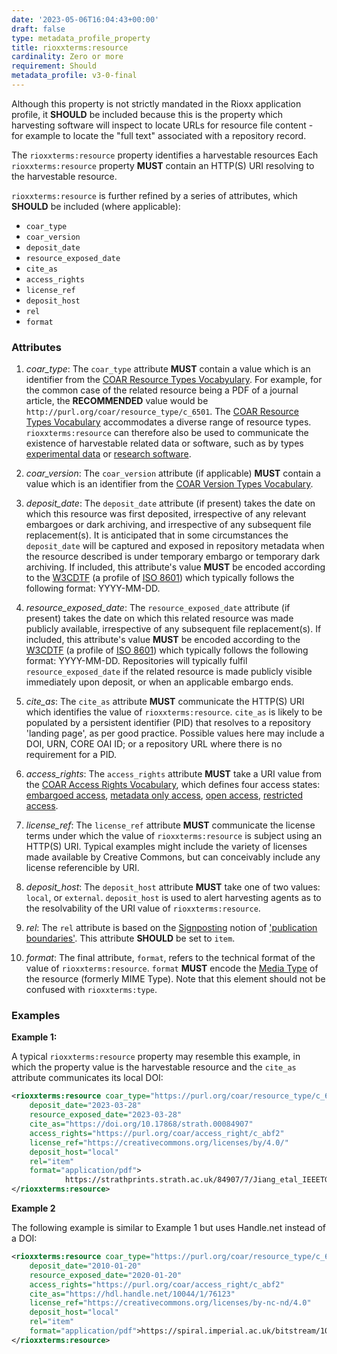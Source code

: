 ```yaml
---
date: '2023-05-06T16:04:43+00:00'
draft: false
type: metadata_profile_property
title: rioxxterms:resource
cardinality: Zero or more
requirement: Should
metadata_profile: v3-0-final
---
```


Although this property is not strictly mandated in the Rioxx application profile, it **SHOULD** be included because this is the property which harvesting software will inspect to locate URLs for resource file content - for example to locate the "full text" associated with a repository record.

The `rioxxterms:resource` property identifies a harvestable resources Each `rioxxterms:resource` property **MUST** contain an HTTP(S) URI resolving to the harvestable resource. 

`rioxxterms:resource` is further refined by a series of attributes, which **SHOULD** be included (where applicable): 

* `coar_type`
* `coar_version`
* `deposit_date`
* `resource_exposed_date`
* `cite_as`
* `access_rights`
* `license_ref`
* `deposit_host`
* `rel`
* `format`

### Attributes

1. *coar_type*:  The `coar_type` attribute **MUST** contain a value which is an identifier from the [COAR Resource Types Vocabyulary](http://purl.org/coar/resource_type/). For example, for the common case of the related resource being a PDF of a journal article, the **RECOMMENDED** value would be `http://purl.org/coar/resource_type/c_6501`. The [COAR Resource Types Vocabulary](http://purl.org/coar/resource_type/) accommodates a diverse range of resource types. `rioxxterms:resource` can therefore also be used to communicate the existence of harvestable related data or software, such as by types [experimental data](http://purl.org/coar/resource_type/63NG-B465) or [research software](http://purl.org/coar/resource_type/c_c950). 

2. *coar_version*: The `coar_version` attribute (if applicable) **MUST** contain a value which is an identifier from the [COAR Version Types Vocabulary](http://purl.org/coar/version/).

3. *deposit_date*: The `deposit_date` attribute (if present) takes the date on which this resource was first deposited, irrespective of any relevant embargoes or dark archiving, and irrespective of any subsequent file replacement(s). It is anticipated that in some circumstances the `deposit_date` will be captured and exposed in repository metadata when the resource described is under temporary embargo or temporary dark archiving. If included, this attribute's value **MUST** be encoded according to the [W3CDTF](https://www.w3.org/TR/NOTE-datetime) (a profile of [ISO 8601](https://www.iso.org/standard/40874.html)) which typically follows the following format: YYYY-MM-DD.

4. *resource_exposed_date*: The `resource_exposed_date` attribute (if present) takes the date on which this related resource was made publicly available, irrespective of any subsequent file replacement(s). If included, this attribute's value **MUST** be encoded according to the [W3CDTF](https://www.w3.org/TR/NOTE-datetime) (a profile of [ISO 8601](https://www.iso.org/standard/40874.html)) which typically follows the following format: YYYY-MM-DD. Repositories will typically fulfil `resource_exposed_date` if the related resource is made publicly visible immediately upon deposit, or when an applicable embargo ends.

5. *cite_as*: The `cite_as` attribute **MUST** communicate the HTTP(S) URI which identifies the value of `rioxxterms:resource`. `cite_as` is likely to be populated by a persistent identifier (PID) that resolves to a repository 'landing page', as per good practice. Possible values here may include a DOI, URN, CORE OAI ID; or a repository URL where there is no requirement for a PID.

6. *access_rights*: The `access_rights` attribute **MUST** take a URI value from the [COAR Access Rights Vocabulary](https://vocabularies.coar-repositories.org/access_rights/), which defines four access states: [embargoed access](http://purl.org/coar/access_right/c_f1cf), [metadata only access](http://purl.org/coar/access_right/c_14cb), [open access](http://purl.org/coar/access_right/c_abf2), [restricted access](http://purl.org/coar/access_right/c_16ec). 

7. *license_ref*: The `license_ref` attribute **MUST** communicate the license terms under which the value of `rioxxterms:resource` is subject using an HTTP(S) URI. Typical examples might include the variety of licenses made available by Creative Commons, but can conceivably include any license referencible by URI.

8. *deposit_host*: The `deposit_host` attribute **MUST** take one of two values: `local`, or `external`. `deposit_host` is used to alert harvesting agents as to the resolvability of the URI value of `rioxxterms:resource`.

9. *rel*: The `rel` attribute is based on the [Signposting](https://signposting.org/) notion of ['publication boundaries'](https://signposting.org/publication_boundary/). This attribute **SHOULD** be set to `item`.

10. *format*: The final attribute, `format`, refers to the technical format of the value of `rioxxterms:resource`. `format` **MUST** encode the [Media Type](https://www.iana.org/assignments/media-types/media-types.xhtml) of the resource (formerly MIME Type). Note that this element should not be confused with `rioxxterms:type`.

### Examples

**Example 1:**

A typical `rioxxterms:resource` property may resemble this example, in which the property value is the harvestable resource and the `cite_as` attribute communicates its local DOI:

```xml
<rioxxterms:resource coar_type="https://purl.org/coar/resource_type/c_6501" coar_version="https://purl.org/coar/version/c_ab4af688f83e57aa"
    deposit_date="2023-03-28" 
    resource_exposed_date="2023-03-28" 
    cite_as="https://doi.org/10.17868/strath.00084907"
    access_rights="https://purl.org/coar/access_right/c_abf2"
    license_ref="https://creativecommons.org/licenses/by/4.0/"
    deposit_host="local"
	rel="item" 
    format="application/pdf">
            https://strathprints.strath.ac.uk/84907/7/Jiang_etal_IEEETGRS_2023_Microseismic_event_classification.pdf
</rioxxterms:resource>
```

**Example 2**

The following example is similar to Example 1 but uses Handle.net instead of a DOI:

```xml
<rioxxterms:resource coar_type="https://purl.org/coar/resource_type/c_6501" coar_version="https://purl.org/coar/version/c_ab4af688f83e57aa"
    deposit_date="2010-01-20" 
    resource_exposed_date="2020-01-20"     
    access_rights="https://purl.org/coar/access_right/c_abf2"
    cite_as="https://hdl.handle.net/10044/1/76123"
    license_ref="https://creativecommons.org/licenses/by-nc-nd/4.0"
    deposit_host="local"
	rel="item"
	format="application/pdf">https://spiral.imperial.ac.uk/bitstream/10044/1/76123/2/POP19-AR-58732_accepted.pdf
</rioxxterms:resource>  
```

